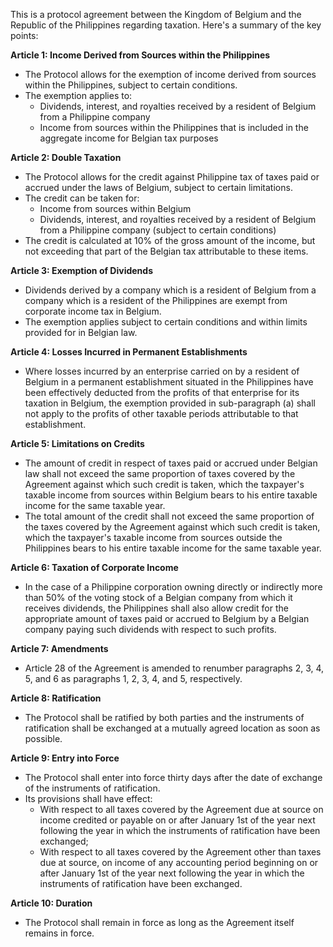 This is a protocol agreement between the Kingdom of Belgium and the Republic of the Philippines regarding taxation. Here's a summary of the key points:

**Article 1: Income Derived from Sources within the Philippines**

* The Protocol allows for the exemption of income derived from sources within the Philippines, subject to certain conditions.
* The exemption applies to:
	+ Dividends, interest, and royalties received by a resident of Belgium from a Philippine company
	+ Income from sources within the Philippines that is included in the aggregate income for Belgian tax purposes

**Article 2: Double Taxation**

* The Protocol allows for the credit against Philippine tax of taxes paid or accrued under the laws of Belgium, subject to certain limitations.
* The credit can be taken for:
	+ Income from sources within Belgium
	+ Dividends, interest, and royalties received by a resident of Belgium from a Philippine company (subject to certain conditions)
* The credit is calculated at 10% of the gross amount of the income, but not exceeding that part of the Belgian tax attributable to these items.

**Article 3: Exemption of Dividends**

* Dividends derived by a company which is a resident of Belgium from a company which is a resident of the Philippines are exempt from corporate income tax in Belgium.
* The exemption applies subject to certain conditions and within limits provided for in Belgian law.

**Article 4: Losses Incurred in Permanent Establishments**

* Where losses incurred by an enterprise carried on by a resident of Belgium in a permanent establishment situated in the Philippines have been effectively deducted from the profits of that enterprise for its taxation in Belgium, the exemption provided in sub-paragraph (a) shall not apply to the profits of other taxable periods attributable to that establishment.

**Article 5: Limitations on Credits**

* The amount of credit in respect of taxes paid or accrued under Belgian law shall not exceed the same proportion of taxes covered by the Agreement against which such credit is taken, which the taxpayer's taxable income from sources within Belgium bears to his entire taxable income for the same taxable year.
* The total amount of the credit shall not exceed the same proportion of the taxes covered by the Agreement against which such credit is taken, which the taxpayer's taxable income from sources outside the Philippines bears to his entire taxable income for the same taxable year.

**Article 6: Taxation of Corporate Income**

* In the case of a Philippine corporation owning directly or indirectly more than 50% of the voting stock of a Belgian company from which it receives dividends, the Philippines shall also allow credit for the appropriate amount of taxes paid or accrued to Belgium by a Belgian company paying such dividends with respect to such profits.

**Article 7: Amendments**

* Article 28 of the Agreement is amended to renumber paragraphs 2, 3, 4, 5, and 6 as paragraphs 1, 2, 3, 4, and 5, respectively.

**Article 8: Ratification**

* The Protocol shall be ratified by both parties and the instruments of ratification shall be exchanged at a mutually agreed location as soon as possible.

**Article 9: Entry into Force**

* The Protocol shall enter into force thirty days after the date of exchange of the instruments of ratification.
* Its provisions shall have effect:
	+ With respect to all taxes covered by the Agreement due at source on income credited or payable on or after January 1st of the year next following the year in which the instruments of ratification have been exchanged;
	+ With respect to all taxes covered by the Agreement other than taxes due at source, on income of any accounting period beginning on or after January 1st of the year next following the year in which the instruments of ratification have been exchanged.

**Article 10: Duration**

* The Protocol shall remain in force as long as the Agreement itself remains in force.